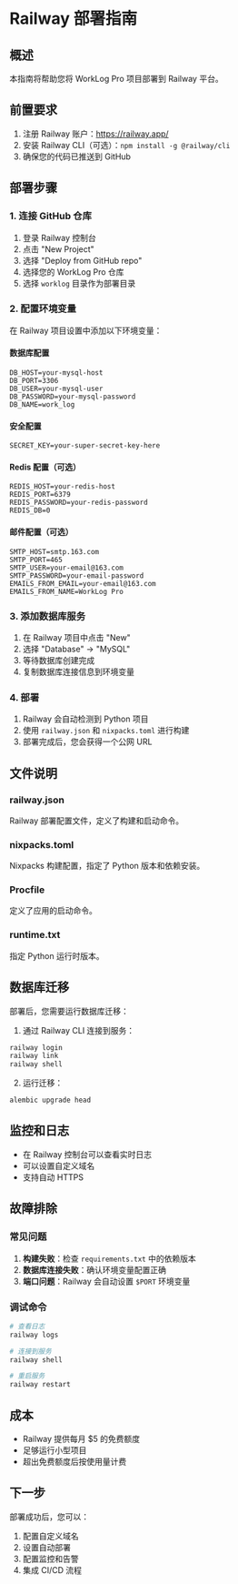 # Railway 部署指南

## 概述
本指南将帮助您将 WorkLog Pro 项目部署到 Railway 平台。

## 前置要求
1. 注册 Railway 账户：https://railway.app/
2. 安装 Railway CLI（可选）：`npm install -g @railway/cli`
3. 确保您的代码已推送到 GitHub

## 部署步骤

### 1. 连接 GitHub 仓库
1. 登录 Railway 控制台
2. 点击 "New Project"
3. 选择 "Deploy from GitHub repo"
4. 选择您的 WorkLog Pro 仓库
5. 选择 `worklog` 目录作为部署目录

### 2. 配置环境变量
在 Railway 项目设置中添加以下环境变量：

#### 数据库配置
```
DB_HOST=your-mysql-host
DB_PORT=3306
DB_USER=your-mysql-user
DB_PASSWORD=your-mysql-password
DB_NAME=work_log
```

#### 安全配置
```
SECRET_KEY=your-super-secret-key-here
```

#### Redis 配置（可选）
```
REDIS_HOST=your-redis-host
REDIS_PORT=6379
REDIS_PASSWORD=your-redis-password
REDIS_DB=0
```

#### 邮件配置（可选）
```
SMTP_HOST=smtp.163.com
SMTP_PORT=465
SMTP_USER=your-email@163.com
SMTP_PASSWORD=your-email-password
EMAILS_FROM_EMAIL=your-email@163.com
EMAILS_FROM_NAME=WorkLog Pro
```

### 3. 添加数据库服务
1. 在 Railway 项目中点击 "New"
2. 选择 "Database" → "MySQL"
3. 等待数据库创建完成
4. 复制数据库连接信息到环境变量

### 4. 部署
1. Railway 会自动检测到 Python 项目
2. 使用 `railway.json` 和 `nixpacks.toml` 进行构建
3. 部署完成后，您会获得一个公网 URL

## 文件说明

### railway.json
Railway 部署配置文件，定义了构建和启动命令。

### nixpacks.toml
Nixpacks 构建配置，指定了 Python 版本和依赖安装。

### Procfile
定义了应用的启动命令。

### runtime.txt
指定 Python 运行时版本。

## 数据库迁移
部署后，您需要运行数据库迁移：

1. 通过 Railway CLI 连接到服务：
```bash
railway login
railway link
railway shell
```

2. 运行迁移：
```bash
alembic upgrade head
```

## 监控和日志
- 在 Railway 控制台可以查看实时日志
- 可以设置自定义域名
- 支持自动 HTTPS

## 故障排除

### 常见问题
1. **构建失败**：检查 `requirements.txt` 中的依赖版本
2. **数据库连接失败**：确认环境变量配置正确
3. **端口问题**：Railway 会自动设置 `$PORT` 环境变量

### 调试命令
```bash
# 查看日志
railway logs

# 连接到服务
railway shell

# 重启服务
railway restart
```

## 成本
- Railway 提供每月 $5 的免费额度
- 足够运行小型项目
- 超出免费额度后按使用量计费

## 下一步
部署成功后，您可以：
1. 配置自定义域名
2. 设置自动部署
3. 配置监控和告警
4. 集成 CI/CD 流程
